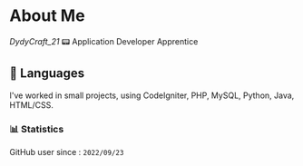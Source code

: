# About Me
*DydyCraft_21*
:pager: Application Developer Apprentice

## :notebook: Languages
I've worked in small projects, using CodeIgniter, PHP, MySQL, Python, Java, HTML/CSS.

### :bar_chart: Statistics
GitHub user since : `2022/09/23`

